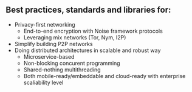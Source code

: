 ## Best practices, standards and libraries for:
- Privacy-first networking
  * End-to-end encryption with Noise framework protocols
  * Leveraging mix networks (Tor, Nym, I2P)
- Simplify building P2P networks
- Doing distributed architectures in scalable and robust way
  * Microservice-based
  * Non-blocking concurent programming
  * Shared-nothing multithreading
  * Both mobile-ready/embeddable and cloud-ready with enterprise scaliability level
